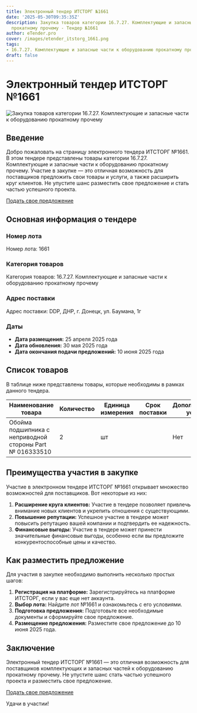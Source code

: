 ```yaml
---
title: Электронный тендер ИТСТОРГ №1661
date: '2025-05-30T09:35:35Z'
description: Закупка товаров категории 16.7.27. Комплектующие и запасные части к оборудованию
  прокатному прочему - Тендер №1661
author: eTender.pro
cover: /images/etender_itstorg_1661.png
tags:
- 16.7.27. Комплектующие и запасные части к оборудованию прокатному прочему
draft: false
---
```

# Электронный тендер ИТСТОРГ №1661

![Закупка товаров категории 16.7.27. Комплектующие и запасные части к оборудованию прокатному прочему](/images/etender_itstorg_1661.png)

## Введение

Добро пожаловать на страницу электронного тендера ИТСТОРГ №1661. В этом тендере представлены товары категории 16.7.27. Комплектующие и запасные части к оборудованию прокатному прочему. Участие в закупке — это отличная возможность для поставщиков предложить свои товары и услуги, а также расширить круг клиентов. Не упустите шанс разместить свое предложение и стать частью успешного проекта.

[Подать свое предложение](https://itstorg.ru/tender-1661?utm_source=etender)

## Основная информация о тендере

### Номер лота

Номер лота: 1661

### Категория товаров

Категория товаров: 16.7.27. Комплектующие и запасные части к оборудованию прокатному прочему

### Адрес поставки

Адрес поставки: DDP, ДНР, г. Донецк, ул. Баумана, 1г

### Даты

- **Дата размещения:** 25 апреля 2025 года
- **Дата обновления:** 30 мая 2025 года
- **Дата окончания подачи предложений:** 10 июня 2025 года

## Список товаров

В таблице ниже представлены товары, которые необходимы в рамках данного тендера.

| Наименование товара                                                                 | Количество | Единица измерения | Срок поставки | Дополнительные условия |
|-------------------------------------------------------------------------------------|------------|-------------------|---------------|------------------------|
| Обойма подшипника с неприводной стороны Part № 016333510                            | 2          | шт               |               | Нет                    |

## Преимущества участия в закупке

Участие в электронном тендере ИТСТОРГ №1661 открывает множество возможностей для поставщиков. Вот некоторые из них:

1. **Расширение круга клиентов:** Участие в тендере позволяет привлечь внимание новых клиентов и укрепить отношения с существующими.
2. **Повышение репутации:** Успешное участие в тендере может повысить репутацию вашей компании и подтвердить ее надежность.
3. **Финансовые выгоды:** Участие в тендере может принести значительные финансовые выгоды, особенно если вы предложите конкурентоспособные цены и качество.

## Как разместить предложение

Для участия в закупке необходимо выполнить несколько простых шагов:

1. **Регистрация на платформе:** Зарегистрируйтесь на платформе ИТСТОРГ, если у вас еще нет аккаунта.
2. **Выбор лота:** Найдите лот №1661 и ознакомьтесь с его условиями.
3. **Подготовка предложения:** Подготовьте все необходимые документы и сформируйте свое предложение.
4. **Размещение предложения:** Разместите свое предложение до 10 июня 2025 года.

## Заключение

Электронный тендер ИТСТОРГ №1661 — это отличная возможность для поставщиков комплектующих и запасных частей к оборудованию прокатному прочему. Не упустите шанс стать частью успешного проекта и разместить свое предложение.

[Подать свое предложение](https://itstorg.ru/tender-1661?utm_source=etender)

Удачи в участии!